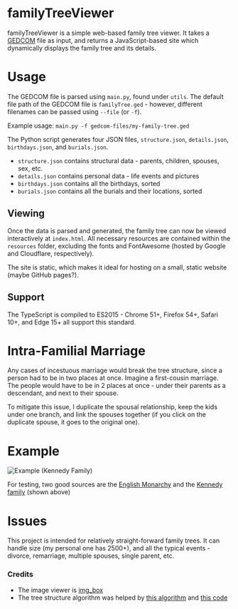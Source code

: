 # familyTreeViewer
familyTreeViewer is a simple web-based family tree viewer. 
It takes a [GEDCOM](https://www.familysearch.org/developers/docs/guides/gedcom)
 file as input, and returns a JavaScript-based site which dynamically displays the 
 family tree and its details. 

# Usage
The GEDCOM file is parsed using `main.py`, found under `utils`. 
The default file path of the GEDCOM file is `familyTree.ged` - however, different 
filenames can be passed using `--file` (or `-f`).

Example usage: `main.py -f gedcom-files/my-family-tree.ged`

The Python script generates four JSON files, 
`structure.json`, `details.json`, `birthdays.json`, and `burials.json`.

* `structure.json` contains structural data - parents, children, spouses, sex, etc.
* `details.json` contains personal data - life events and pictures
* `birthdays.json` contains all the birthdays, sorted
* `burials.json` contains all the burials and their locations, sorted

## Viewing
Once the data is parsed and generated, the family tree can now be viewed 
interactively at `index.html`. 
All necessary resources are contained within the `resources` folder, 
excluding the fonts and FontAwesome 
(hosted by Google and Cloudflare, respectively).

The site is static, which makes it ideal for hosting on a small, static website (maybe GitHub pages?). 

## Support
The TypeScript is compiled to ES2015 - Chrome 51+, Firefox 54+, Safari 10+, and Edge 15+ all support this standard.



# Intra-Familial Marriage
Any cases of incestuous marriage would break the tree structure, 
since a person had to be in two places at once. 
Imagine a first-cousin marriage. 
The people would have to be in 2 places at once - 
under their parents as a descendant, and next to their spouse. 


To mitigate this issue, I duplicate the spousal relationship, 
keep the kids under one branch, and link the spouses together 
(if you click on the duplicate spouse, it goes to the original one). 



# Example

![Example (Kennedy Family)](https://i.imgur.com/0BKSYhI.png)

For testing, two good sources are the [English Monarchy](https://chronoplexsoftware.com/myfamilytree/samples/)
 and the [Kennedy family](https://chronoplexsoftware.com/myfamilytree/samples/) (shown above)


# Issues

This project is intended for relatively straight-forward family trees. 
It can handle size (my personal one has 2500+), 
and all the typical events - divorce, remarriage, multiple spouses, single parent, etc.

### Credits
* The image viewer is [img_box](https://github.com/krittanon-w/IMG-BOX)
* The tree structure algorithm was helped by [this algorithm](https://rachel53461.wordpress.com/2014/04/20/algorithm-for-drawing-trees/) and [this code](https://github.com/jepst/treeViewer)
